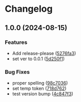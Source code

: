 # Changelog

## 1.0.0 (2024-08-15)


### Features

* Add release-please ([5276fa3](https://github.com/liamwazherealso/liamwazherealso.github.io/commit/5276fa3705f546be07f80fe8f57beac92cc52e87))
* set ver to 0.0.1 ([5d250f1](https://github.com/liamwazherealso/liamwazherealso.github.io/commit/5d250f1d2a62506d4707ba46f346d04150232caa))


### Bug Fixes

* proper spelling ([98c7036](https://github.com/liamwazherealso/liamwazherealso.github.io/commit/98c70360201baded09129fdea9f9979296aec28f))
* set temp token ([718d762](https://github.com/liamwazherealso/liamwazherealso.github.io/commit/718d762018eadd68b9d4df516ba5ded9935cf84d))
* test version bump ([4c847f3](https://github.com/liamwazherealso/liamwazherealso.github.io/commit/4c847f3c2c036bea93982c95a829b45d3e4e453c))
